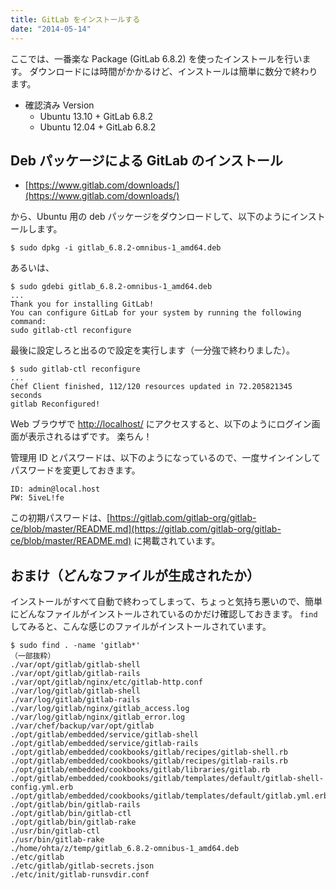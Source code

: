 ```yaml
---
title: GitLab をインストールする
date: "2014-05-14"
---
```



ここでは、一番楽な Package (GitLab 6.8.2) を使ったインストールを行います。
ダウンロードには時間がかかるけど、インストールは簡単に数分で終わります。

* 確認済み Version
  - Ubuntu 13.10 + GitLab 6.8.2
  - Ubuntu 12.04 + GitLab 6.8.2


Deb パッケージによる GitLab のインストール
----

- [https://www.gitlab.com/downloads/](https://www.gitlab.com/downloads/)

から、Ubuntu 用の deb パッケージをダウンロードして、以下のようにインストールします。

```
$ sudo dpkg -i gitlab_6.8.2-omnibus-1_amd64.deb
```

あるいは、

```
$ sudo gdebi gitlab_6.8.2-omnibus-1_amd64.deb
...
Thank you for installing GitLab!
You can configure GitLab for your system by running the following command:
sudo gitlab-ctl reconfigure
```

最後に設定しろと出るので設定を実行します（一分強で終わりました）。

```
$ sudo gitlab-ctl reconfigure
...
Chef Client finished, 112/120 resources updated in 72.205821345 seconds
gitlab Reconfigured!
```

Web ブラウザで [http://localhost/](http://localhost/) にアクセスすると、以下のようにログイン画面が表示されるはずです。
楽ちん！

管理用 ID とパスワードは、以下のようになっているので、一度サインインしてパスワードを変更しておきます。

```
ID: admin@local.host
PW: 5iveL!fe
```

この初期パスワードは、[https://gitlab.com/gitlab-org/gitlab-ce/blob/master/README.md](https://gitlab.com/gitlab-org/gitlab-ce/blob/master/README.md) に掲載されています。


おまけ（どんなファイルが生成されたか）
----

インストールがすべて自動で終わってしまって、ちょっと気持ち悪いので、簡単にどんなファイルがインストールされているのかだけ確認しておきます。
`find` してみると、こんな感じのファイルがインストールされています。

```
$ sudo find . -name 'gitlab*'
（一部抜粋）
./var/opt/gitlab/gitlab-shell
./var/opt/gitlab/gitlab-rails
./var/opt/gitlab/nginx/etc/gitlab-http.conf
./var/log/gitlab/gitlab-shell
./var/log/gitlab/gitlab-rails
./var/log/gitlab/nginx/gitlab_access.log
./var/log/gitlab/nginx/gitlab_error.log
./var/chef/backup/var/opt/gitlab
./opt/gitlab/embedded/service/gitlab-shell
./opt/gitlab/embedded/service/gitlab-rails
./opt/gitlab/embedded/cookbooks/gitlab/recipes/gitlab-shell.rb
./opt/gitlab/embedded/cookbooks/gitlab/recipes/gitlab-rails.rb
./opt/gitlab/embedded/cookbooks/gitlab/libraries/gitlab.rb
./opt/gitlab/embedded/cookbooks/gitlab/templates/default/gitlab-shell-config.yml.erb
./opt/gitlab/embedded/cookbooks/gitlab/templates/default/gitlab.yml.erb
./opt/gitlab/bin/gitlab-rails
./opt/gitlab/bin/gitlab-ctl
./opt/gitlab/bin/gitlab-rake
./usr/bin/gitlab-ctl
./usr/bin/gitlab-rake
./home/ohta/z/temp/gitlab_6.8.2-omnibus-1_amd64.deb
./etc/gitlab
./etc/gitlab/gitlab-secrets.json
./etc/init/gitlab-runsvdir.conf
```

